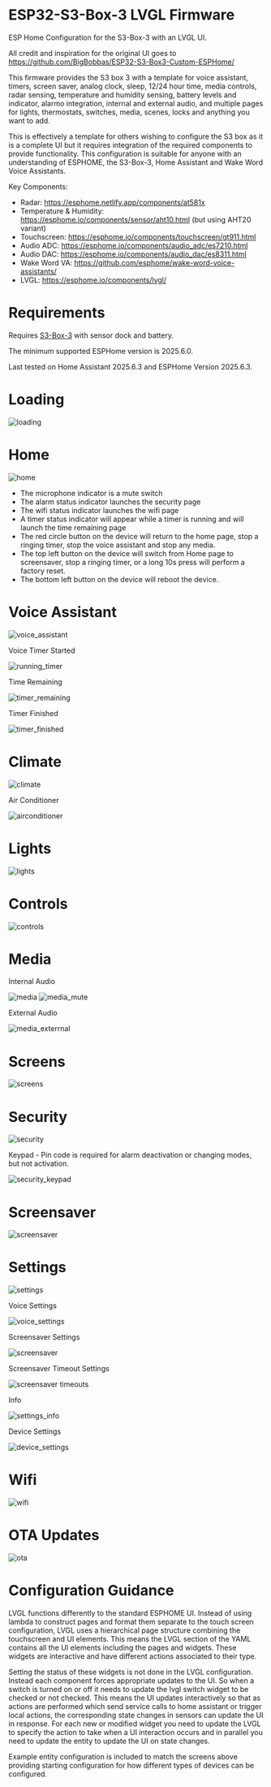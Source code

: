 # ESP32-S3-Box-3 LVGL Firmware 
ESP Home Configuration for the S3-Box-3 with an LVGL UI.

All credit and inspiration for the original UI goes to https://github.com/BigBobbas/ESP32-S3-Box3-Custom-ESPHome/

This firmware provides the S3 box 3 with a template for voice assistant, timers, screen saver, analog clock, sleep, 12/24 hour time, media controls, radar sensing, temperature and humidity sensing, battery levels and indicator, alarmo integration, internal and external audio, and multiple pages for lights, thermostats, switches, media, scenes, locks and anything you want to add.

This is effectively a template for others wishing to configure the S3 box as it is a complete UI but it requires integration of the required components to provide functionality.
This configuration is suitable for anyone with an understanding of ESPHOME, the S3-Box-3, Home Assistant and Wake Word Voice Assistants.

Key Components:
- Radar: https://esphome.netlify.app/components/at581x
- Temperature & Humidity: https://esphome.io/components/sensor/aht10.html (but using AHT20 variant)
- Touchscreen: https://esphome.io/components/touchscreen/gt911.html
- Audio ADC: https://esphome.io/components/audio_adc/es7210.html
- Audio DAC: https://esphome.io/components/audio_dac/es8311.html
- Wake Word VA: https://github.com/esphome/wake-word-voice-assistants/
- LVGL: https://esphome.io/components/lvgl/

# Requirements
Requires [S3-Box-3](https://www.espressif.com/en/dev-board/esp32-s3-box-3-en) with sensor dock and battery.

The minimum supported ESPHome version is 2025.6.0.

Last tested on Home Assistant 2025.6.3 and ESPHome Version 2025.6.3.

# Loading
![loading](https://github.com/user-attachments/assets/55e0a1b8-8873-42a3-864f-297fa6826b6e)

# Home
![home](https://github.com/user-attachments/assets/19b1db2c-a7a9-41d6-a72a-3215d64bfcc8)
- The microphone indicator is a mute switch
- The alarm status indicator launches the security page
- The wifi status indicator launches the wifi page
- A timer status indicator will appear while a timer is running and will launch the time remaining page
- The red circle button on the device will return to the home page, stop a ringing timer, stop the voice assistant and stop any media.
- The top left button on the device will switch from Home page to screensaver, stop a ringing timer, or a long 10s press will perform a factory reset.
- The bottom left button on the device will reboot the device. 

# Voice Assistant
![voice_assistant](https://github.com/user-attachments/assets/be1ff06e-03ed-4ff1-9946-53632dce12de)

Voice Timer Started

![running_timer](https://github.com/user-attachments/assets/78ba5b8e-90c9-4d29-893d-173daf6c6707)

Time Remaining

![timer_remaining](https://github.com/user-attachments/assets/347f669a-3fff-4e83-b83f-a98d6d2b5891)

Timer Finished

![timer_finished](https://github.com/user-attachments/assets/9937af57-622a-445f-8673-225e46f03e45)

# Climate
![climate](https://github.com/user-attachments/assets/9e9e0256-6dce-487e-b432-e7d0861f1e4e)

Air Conditioner

![airconditioner](https://github.com/user-attachments/assets/5669463c-9815-49a9-aed5-636c6465e256)

# Lights
![lights](https://github.com/user-attachments/assets/650c78d1-3b2e-4940-942f-9be442687ede)

# Controls
![controls](https://github.com/user-attachments/assets/9b612a6d-4c20-4df4-babb-dce395eaa85f)

# Media
Internal Audio

![media](https://github.com/user-attachments/assets/8429813a-2a50-4d6e-b839-2099bf9da5d4)
![media_mute](https://github.com/user-attachments/assets/e01a7fb4-7653-4dcc-9dee-16ae9e02b21e)

External Audio

![media_exterrnal](https://github.com/user-attachments/assets/cc9af414-de2a-4832-8bc7-78d8c03b7771)

# Screens
![screens](https://github.com/user-attachments/assets/304c2778-a0d5-4183-9f65-31bf96287a61)

# Security
![security](https://github.com/user-attachments/assets/445e7b62-2109-4f29-89e4-6a72aa173744)

Keypad - Pin code is required for alarm deactivation or changing modes, but not activation. 

![security_keypad](https://github.com/user-attachments/assets/e4230884-b372-48e3-96ac-6c31571d2bcd)

# Screensaver
![screensaver](https://github.com/user-attachments/assets/17d3bea1-6a0a-46b7-91c2-18b3a87ae473)

# Settings
![settings](https://github.com/user-attachments/assets/b564ab49-f3aa-40a1-b863-54f2c40d5cb2)

Voice Settings

![voice_settings](https://github.com/user-attachments/assets/13930457-d662-438e-9dca-809a4c969fe4)

Screensaver Settings

![screensaver](https://github.com/user-attachments/assets/56f8845c-0b13-426c-9974-813b05826f19)

Screensaver Timeout Settings

![screensaver timeouts](https://github.com/user-attachments/assets/f2e838ca-03c5-4755-81c4-c77f1ffa28e2)

Info

![settings_info](https://github.com/user-attachments/assets/39b2682f-fff6-46a9-a8d3-f61043336ae7)

Device Settings

![device_settings](https://github.com/user-attachments/assets/b6c1e168-a1ed-4e86-a51d-106fb899951d)

# Wifi
![wifi](https://github.com/user-attachments/assets/b3d620e6-5143-4904-b3ef-78cab5da5b4a)

# OTA Updates
![ota](https://github.com/user-attachments/assets/b72041fb-3402-4387-a839-bb7c78d40b21)

# Configuration Guidance
LVGL functions differently to the standard ESPHOME UI. Instead of using lambda to construct pages and format them separate to the touch screen configuration, LVGL uses a hierarchical page structure combining the touchscreen and UI elements.
This means the LVGL section of the YAML contains all the UI elements including the pages and widgets. These widgets are interactive and have different actions associated to their type. 

Setting the status of these widgets is not done in the LVGL configuration. Instead each component forces appropriate updates to the UI. So when a switch is turned on or off it needs to update the lvgl switch widget to be checked or not checked.
This means the UI updates interactively so that as actions are performed which send service calls to home assistant or trigger local actions, the corresponding state changes in sensors can update the UI in response.
For each new or modified widget you need to update the LVGL to specify the action to take when a UI interaction occurs and in parallel you need to update the entity to update the UI on state changes.

Example entity configuration is included to match the screens above providing starting configuration for how different types of devices can be configured.
